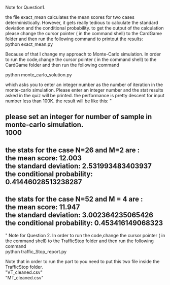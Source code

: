 Note for Question1.  

the file exact_mean calculates the mean scores for two cases deterministically. However, it gets really tedious 
to calculate the standard deviation and the conditional probability.
to get the output of the calculation please change the cursor pointer ( in the command shell) to the CardGame folder 
and then run the following command to printout the results:  
python exact_mean.py

Because of that I change my approach to Monte-Carlo simulation.
In order to run the code,change the cursor pointer ( in the command shell) to the CardGame folder 
and then run the following command 

python monte_carlo_solution.py

which asks you to enter an integer number as the number of iteration in the monte-carlo simulation. 
Please enter an integer number and the stat results asked in the quiz will be printed.
the performance is pretty descent for input number less than 100K.
the result will be like this:
"

please set an integer for number of sample in monte-carlo simulation.\
1000
--------------------------------
the stats for the case N=26 and M=2 are :\
the mean score:  12.003\
the standard deviation:  2.531993483403937\
the conditional probability:  0.41446028513238287
--------------------------------
the stats for the case N=52 and M = 4 are :\
the mean score:  11.947\
the standard deviation:  3.002364235065426\
the conditional probability:  0.453416149068323
--------------------------------
"
Note for Question 2. 
In order to run the code,change the cursor pointer ( in the command shell) to the TrafficStop folder 
and then run the following command  
python traffic_Stop_report.py   

Note that in order to run the part to you need to put this two file inside the TrafficStop folder.  
"VT_cleaned.csv"  
"MT_cleaned.csv"  

